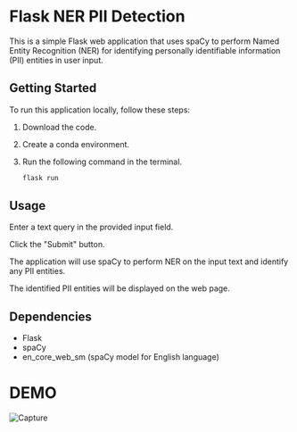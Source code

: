 # Flask NER PII Detection

This is a simple Flask web application that uses spaCy to perform Named Entity Recognition (NER) for identifying personally identifiable information (PII) entities in user input.

## Getting Started

To run this application locally, follow these steps:

1. Download the code.
2. Create a conda environment.
3. Run the following command in the terminal.

   ```bash
   flask run
   ```

## Usage
Enter a text query in the provided input field.

Click the "Submit" button.

The application will use spaCy to perform NER on the input text and identify any PII entities.

The identified PII entities will be displayed on the web page.

## Dependencies
<ul>
   <li>Flask</li>
   <li>spaCy</li>
   <li>en_core_web_sm (spaCy model for English language)</li>
</ul>

# DEMO

![Capture](https://github.com/shivanshkumar999/Hornet_NER/assets/67266253/ce6c0e6b-e6f7-48f1-a2e8-a164ef624ac5)


